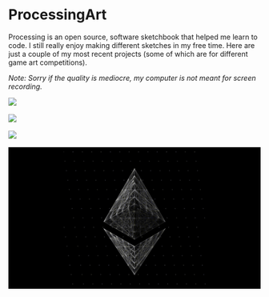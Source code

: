 # ProcessingArt

Processing is an open source, software sketchbook that helped me learn to code. I still really enjoy making different sketches in my free time. Here are just a couple of my most recent projects (some of which are for different game art competitions).

*Note: Sorry if the quality is mediocre, my computer is not meant for screen recording.*

![](https://github.com/AdamPetersPortfolio/ProcessingArt/blob/main/island.gif)

![](https://github.com/AdamPetersPortfolio/ProcessingArt/blob/main/Palm3.gif)

![](https://github.com/AdamPetersPortfolio/ProcessingArt/blob/main/RainbowEthereum.gif)

![](https://github.com/AdamPetersPortfolio/ProcessingArt/blob/main/TesselationEth.gif)

